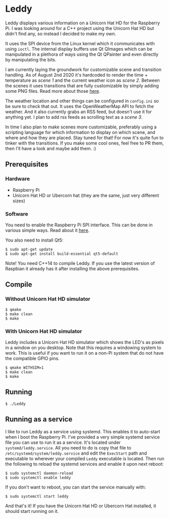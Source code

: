 # Leddy
Leddy displays various information on a Unicorn Hat HD for the Raspberry Pi. I was looking around for a C++ project using the Unicorn Hat HD but didn't find any, so instead I decided to make my own.

It uses the SPI device from the Linux kernel which it communicates with using `ioctl`. The internal display buffers use Qt QImages which can be manipulated in a plethora of ways using the Qt QPainter and even directly by manipulating the bits.

I am currently laying the groundwork for customizable scene and transition handling. As of August 2nd 2020 it's hardcoded to render the time + temperature as *scene 1* and the current weather icon as *scene 2*. Between the scenes it uses transitions that are fully customizable by simply adding some PNG files. Read more about those [here](docs/TRANSITIONS.md).

The weather location and other things can be configured in `config.ini` so be sure to check that out. It uses the OpenWeatherMap API to fetch the weather. And it also currently grabs an RSS feed, but doesn't use it for anything yet. I plan to add rss feeds as scrolling text as a *scene 3*.

In time I also plan to make scenes more customizable, preferably using a scripting language for which information to display on which scene, and where and how they are placed. Stay tuned for that! For now it's quite fun to tinker with the transitions. If you make some cool ones, feel free to PR them, then I'll have a look and maybe add them. :)

## Prerequisites

### Hardware
* Raspberry Pi
* Unicorn Hat HD or Ubercorn hat (they are the same, just very different sizes)

### Software
You need to enable the Raspberry Pi SPI interface. This can be done in various simple ways. Read about it [here](https://www.raspberrypi.org/documentation/hardware/raspberrypi/spi/README.md).

You also need to install Qt5:
```
$ sudo apt-get update
$ sudo apt-get install build-essential qt5-default
```

Note! You need C++14 to compile Leddy. If you use the latest version of Raspbian it already has it after installing the above prerequisites.

## Compile
### Without Unicorn Hat HD simulator
```
$ qmake
$ make clean
$ make
```

### With Unicorn Hat HD simulator
Leddy includes a Unicorn Hat HD simulator which shows the LED's as pixels in a window on you desktop. Note that this requires a windowing system to work. This is useful if you want to run it on a non-Pi system that do not have the compatible GPIO pins.
```
$ qmake WITHSIM=1
$ make clean
$ make
```

## Running
```
$ ./Leddy
```

## Running as a service
I like to run Leddy as a service using systemd. This enables it to auto-start when I boot the Raspberry Pi. I've provided a very simple systemd service file you can use to run it as a service. It's located under `systemd/leddy.service`. All you need to do is copy that file to `/etc/systemd/system/leddy.service` and edit the `ExecStart` path and executable to wherever your compiled `Leddy` executable is located. Then run the following to reload the systemd services and enable it upon next reboot:
```
$ sudo systemctl daemon-reload
$ sudo systemctl enable leddy
```
If you don't want to reboot, you can start the service manually with:
```
$ sudo systemctl start leddy
```
And that's it! If you have the Unicorn Hat HD or Ubercorn Hat installed, it should start running on it.
